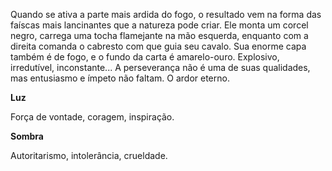 Quando se ativa a parte mais ardida do fogo, o resultado vem na forma das
faíscas mais lancinantes que a natureza pode criar. Ele monta um corcel negro,
carrega uma tocha flamejante na mão esquerda, enquanto com a direita comanda o
cabresto com que guia seu cavalo. Sua enorme capa também é de fogo, e o fundo
da carta é amarelo-ouro. Explosivo, irredutível, inconstante... A perseverança
não é uma de suas qualidades, mas entusiasmo e ímpeto não faltam. O ardor
eterno.

**Luz**

Força de vontade, coragem, inspiração.

**Sombra**

Autoritarismo, intolerância, crueldade.

